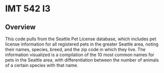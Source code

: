 # IMT 542 I3

## Overview
This code pulls from the Seattle Pet License database, which includes pet license information for all registered pets in the greater Seattle area, noting their names, species, breed, and the zip code in which they live.
The information visualized is a compilation of the 10 most common names for pets in the Seattle area, with differentiation between the number of animals of a certain species with that name.

